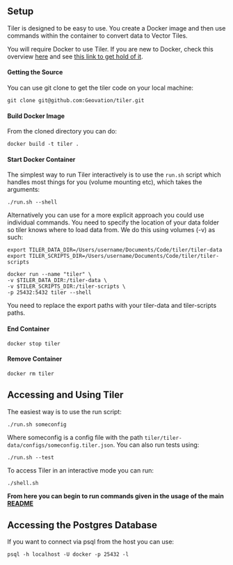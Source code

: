 
## Setup 

Tiler is designed to be easy to use. You create a Docker image and then use commands within the container to convert data to Vector Tiles.

You will require Docker to use Tiler. If you are new to Docker, check this overview [here](https://www.docker.com/what-docker) and see [this link to get hold of it](https://docs.docker.com/engine/getstarted/step_one/#docker-for-mac).

#### Getting the Source
You can use git clone to get the tiler code on your local machine:

`git clone git@github.com:Geovation/tiler.git`

#### Build Docker Image

From the cloned directory you can do:

`docker build -t tiler .`

#### Start Docker Container

The simplest way to run Tiler interactively is to use the `run.sh` script which handles most things for you (volume mounting etc), which takes the arguments: 

`./run.sh --shell`

Alternatively you can use for a more explicit approach you could use individual commands. You need to specify the location of your data folder so tiler knows where to load data from. We do this using volumes (-v) as such:

`export TILER_DATA_DIR=/Users/username/Documents/Code/tiler/tiler-data` <br>
`export TILER_SCRIPTS_DIR=/Users/username/Documents/Code/tiler/tiler-scripts` <br>

`docker run --name "tiler" \` <br>
            `-v $TILER_DATA_DIR:/tiler-data \ ` <br>
            `-v $TILER_SCRIPTS_DIR:/tiler-scripts \ ` <br>
            `-p 25432:5432 tiler --shell`

You need to replace the export paths with your tiler-data and tiler-scripts paths.

#### End Container

`docker stop tiler`

#### Remove Container 

 `docker rm tiler`

## Accessing and Using Tiler

The easiest way is to use the run script:

`./run.sh someconfig`

Where someconfig is a config file with the path `tiler/tiler-data/configs/someconfig.tiler.json`.  You can also run tests using:

`./run.sh --test`

To access Tiler in an interactive mode you can run:

 `./shell.sh`

**From here you can begin to run commands given in the usage of the main [README](https://github.com/Geovation/tiler/blob/master/README.md)**

## Accessing the Postgres Database

If you want to connect via psql from the host you can use:

`psql -h localhost -U docker -p 25432 -l`
